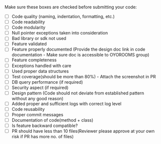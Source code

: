 Make sure these boxes are checked before submitting your code:
- [ ] Code quality (naming, indentation, formatting, etc.)
- [ ] Code readability
- [ ] Code modularity
- [ ] Null pointer exceptions taken into consideration
- [ ] Bad library or sdk not used
- [ ] Feature validated
- [ ] Feature properly documented (Provide the design doc link in code documentation - Make sure doc is accessible to OYOROOMS group)
- [ ] Feature completeness
- [ ] Exceptions handled with care
- [ ] Used proper data structures
- [ ] Test coverage(should be more than 80%) - Attach the screenshot in PR
- [ ] DB query performance (if required)
- [ ] Security aspect (if required)
- [ ] Design pattern (Code should not deviate from established pattern without any good reason)
- [ ] Added proper and sufficient logs with correct log level
- [ ] Code reusability
- [ ] Proper commit messages
- [ ] Documentation of code(method + class)
- [ ] Is feature backward compatible?
- [ ] PR should have less than 10 files(Reviewer please approve at your own risk if PR has more no. of files)
